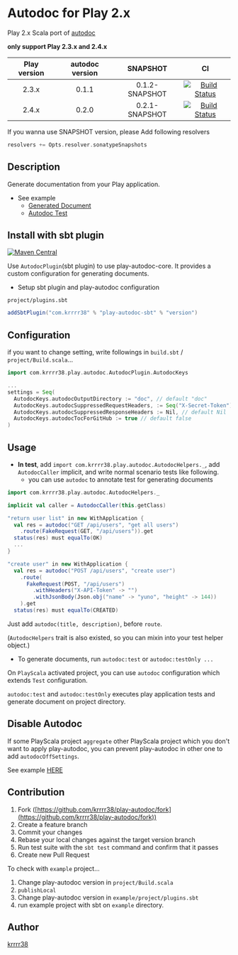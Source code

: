 Autodoc for Play 2.x
====

Play 2.x Scala port of [autodoc](https://github.com/r7kamura/autodoc/)

**only support Play 2.3.x and 2.4.x**

| Play version    | autodoc version | SNAPSHOT       | CI                                                                                                                         |
| :-------------: |:---------------:|:--------------:|:--------------------------------------------------------------------------------------------------------------------------:|
| 2.3.x           | 0.1.1           | 0.1.2-SNAPSHOT | [![Build Status](https://travis-ci.org/krrrr38/play-autodoc.svg?branch=2.3.x)](https://travis-ci.org/krrrr38/play-autodoc) |
| 2.4.x           | 0.2.0           | 0.2.1-SNAPSHOT | [![Build Status](https://travis-ci.org/krrrr38/play-autodoc.svg?branch=2.4.x)](https://travis-ci.org/krrrr38/play-autodoc) |

If you wanna use SNAPSHOT version, please Add following resolvers

```scala
resolvers += Opts.resolver.sonatypeSnapshots
```

## Description
Generate documentation from your Play application.

- See example
  - [Generated Document](https://github.com/krrrr38/play-autodoc/blob/2.4.x/example/doc/Users.md)
  - [Autodoc Test](https://github.com/krrrr38/play-autodoc/blob/2.4.x/example/test/UsersSpec.scala)

## Install with sbt plugin
[![Maven Central](https://maven-badges.herokuapp.com/maven-central/com.krrrr38/play-autodoc-sbt/badge.svg)](https://maven-badges.herokuapp.com/maven-central/com.krrrr38/play-autodoc-sbt)

Use `AutodocPlugin`(sbt plugin) to use play-autodoc-core. It provides a custom configuration for generating documents.

- Setup sbt plugin and play-autodoc configuration

`project/plugins.sbt`
```scala
addSbtPlugin("com.krrrr38" % "play-autodoc-sbt" % "version")
```

## Configuration
if you want to change setting, write followings in `build.sbt` / `project/Build.scala`...

```scala
import com.krrrr38.play.autodoc.AutodocPlugin.AutodocKeys

...
settings = Seq(
  AutodocKeys.autodocOutputDirectory := "doc", // default "doc"
  AutodocKeys.autodocSuppressedRequestHeaders, := Seq("X-Secret-Token"), // default Nil
  AutodocKeys.autodocSuppressedResponseHeaders := Nil, // default Nil
  AutodocKeys.autodocTocForGitHub := true // default false
)
```

## Usage
- **In test**, add `import com.krrrr38.play.autodoc.AutodocHelpers._`, add `AutodocCaller` implicit, and write normal scenario tests like following.
  - you can use `autodoc` to annotate test for generating documents

```scala
import com.krrrr38.play.autodoc.AutodocHelpers._

implicit val caller = AutodocCaller(this.getClass)

"return user list" in new WithApplication {
  val res = autodoc("GET /api/users", "get all users")
    .route(FakeRequest(GET, "/api/users")).get
  status(res) must equalTo(OK)
  ...
}

"create user" in new WithApplication {
  val res = autodoc("POST /api/users", "create user")
    .route(
      FakeRequest(POST, "/api/users")
        .withHeaders("X-API-Token" -> "")
        .withJsonBody(Json.obj("name" -> "yuno", "height" -> 144))
    ).get
  status(res) must equalTo(CREATED)
```

Just add `autodoc(title, description)`, before `route`.

(`AutodocHelpers` trait is also existed, so you can mixin into your test helper object.)

- To generate documents, run `autodoc:test` or `autodoc:testOnly ...`

On `PlayScala` activated project, you can use `autodoc` configuration which extends `Test` configuration.

`autodoc:test` and `autodoc:testOnly` executes play application tests and generate document on project directory.

## Disable Autodoc
If some PlayScala project `aggregate` other PlayScala project which you don't want to apply play-autodoc, you can prevent play-autodoc in other one to add `autodocOffSettings`.

See example [HERE](https://github.com/krrrr38/play-autodoc/blob/2.4.x/example/project/Build.scala)

## Contribution

1. Fork ([https://github.com/krrrr38/play-autodoc/fork](https://github.com/krrrr38/play-autodoc/fork))
1. Create a feature branch
1. Commit your changes
1. Rebase your local changes against the target version branch
1. Run test suite with the `sbt test` command and confirm that it passes
1. Create new Pull Request

To check with `example` project...

1. Change play-autodoc version in `project/Build.scala`
1. `publishLocal`
1. Change play-autodoc version in `example/project/plugins.sbt`
1. run example project with sbt on `example` directory.

## Author

[krrrr38](https://github.com/krrrr38)
